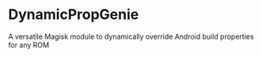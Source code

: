 # DynamicPropGenie
A versatile Magisk module to dynamically override Android build properties for any ROM
